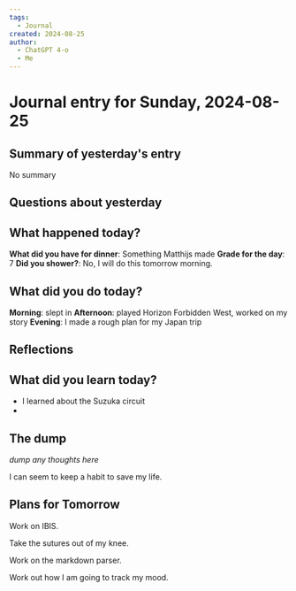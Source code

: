 ```yaml
---
tags:
  - Journal
created: 2024-08-25
author:
  - ChatGPT 4-o
  - Me
---
```

# Journal entry for Sunday, 2024-08-25

## Summary of yesterday's entry

No summary

## Questions about yesterday



## What happened today?

**What did you have for dinner**: Something Matthijs made
**Grade for the day**: 7
**Did you shower?**: No, I will do this tomorrow morning.

## What did you do today?

**Morning**: slept in
**Afternoon**: played Horizon Forbidden West, worked on my story
**Evening**: I made a rough plan for my Japan trip

## Reflections

## What did you learn today?

- I learned about the Suzuka circuit
- 

## The dump
*dump any thoughts here*

I can seem to keep a habit to save my life.

## Plans for Tomorrow

Work on IBIS. 

Take the sutures out of my knee.

Work on the markdown parser.

Work out how I am going to track my mood.
